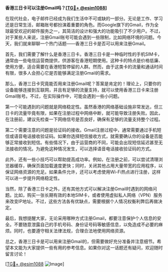 **香港三日卡可以注册Gmail吗？[[TG💪+ @esim1088](https://t.me/s/esim1088)]**

在现代社会，电子邮件已经成为我们生活中不可或缺的一部分。无论是工作、学习还是日常生活，邮箱账号都扮演着重要的角色。而Google旗下的Gmail，作为全球最受欢迎的邮件服务之一，其简洁的设计和强大的功能吸引了不少用户。不过，对于某些人来说，注册Gmail账号可能会遇到一些限制，比如网络环境的问题。今天，我们就来聊聊一个热门话题——香港三日卡是否可以用来注册Gmail。

首先，我们需要了解什么是香港三日卡。香港三日卡是一种临时性的手机SIM卡，通常由一些电信运营商提供，供游客在香港短期使用。这种卡的特点是价格低廉、使用方便，适合需要在香港短暂停留的人群。然而，由于这类卡的流量和通话时间有限，很多人会担心它是否能够满足注册Gmail的需求。

那么，香港三日卡究竟能否用来注册Gmail呢？答案是肯定的！理论上，只要你的设备能够连接到互联网，并且有足够的流量支持，就可以使用香港三日卡来注册Gmail账号。不过，在实际操作中，可能会遇到一些小问题。

第一个可能遇到的问题就是网络稳定性。虽然香港的网络基础设施非常发达，但三日卡的流量毕竟有限，如果在注册过程中网络中断，就可能导致注册失败。因此，在注册前，建议先检查一下网络信号是否良好，确保有足够的流量支持整个过程。

第二个需要注意的问题是验证码的接收。Gmail注册过程中，通常需要通过手机短信或语音电话接收验证码。如果你选择短信接收方式，就需要确认你的设备是否能够正常接收到短信。有些情况下，由于运营商的不同，可能会出现短信延迟甚至无法接收的情况。为避免这种情况发生，可以选择语音电话接收验证码的方式。

此外，还有一些小技巧可以帮助提高成功率。例如，在注册之前，可以尝试清理浏览器缓存，确保页面加载速度更快；同时，关闭其他占用大量带宽的应用程序，以保证网络资源的充足。如果条件允许，还可以考虑使用Wi-Fi热点进行注册，这样可以进一步提升网络稳定性。

当然，除了香港三日卡之外，还有其他方式可以解决注册Gmail时遇到的网络问题。比如，购买一张长期有效的本地SIM卡，或者使用虚拟私人网络（VPN）服务来改变IP地址。不过，这些方法各有优缺点，需要根据个人情况权衡利弊后再做决定。

最后，我想提醒大家，无论采用哪种方式注册Gmail，都要注意保护个人信息的安全。不要随意泄露自己的手机号码、身份证号码等敏感信息，以免造成不必要的麻烦。同时，也要遵守相关法律法规，合理合法地使用网络资源。

总之，香港三日卡是可以用来注册Gmail的，但需要做好充分准备并注意细节。希望本文能为大家提供一些有用的参考信息。如果你对这一话题还有疑问，欢迎随时留言讨论！

[[TG💪+ @esim1088](https://t.me/s/esim1088) ![Image](https://i.postimg.cc/4NQfJmqS/Snipaste-2025-05-13-00-14-12.png)]